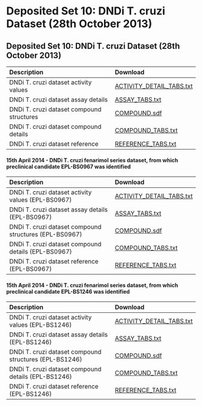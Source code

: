# Deposited Set 10: DNDi T. cruzi Dataset \(28th October 2013\)

## Deposited Set 10: DNDi T. cruzi Dataset \(28th October 2013\)

| Description | Download |
| :--- | :--- |
| DNDi T. cruzi dataset activity values | [ACTIVITY\_DETAIL\_TABS.txt](https://ftp.ebi.ac.uk/pub/databases/chembl/ChEMBLNTD/set10_dndi_tc/ACTIVITY_DETAIL_TABS.txt) |
| DNDi T. cruzi dataset assay details | [ASSAY\_TABS.txt](https://ftp.ebi.ac.uk/pub/databases/chembl/ChEMBLNTD/set10_dndi_tc/ASSAY_TABS.txt) |
| DNDi T. cruzi dataset compound structures | [COMPOUND.sdf](https://ftp.ebi.ac.uk/pub/databases/chembl/ChEMBLNTD/set10_dndi_tc/COMPOUND.sdf) |
| DNDi T. cruzi dataset compound details | [COMPOUND\_TABS.txt](https://ftp.ebi.ac.uk/pub/databases/chembl/ChEMBLNTD/set10_dndi_tc/COMPOUND_TABS.txt) |
| DNDi T. cruzi dataset reference | [REFERENCE\_TABS.txt](https://ftp.ebi.ac.uk/pub/databases/chembl/ChEMBLNTD/set10_dndi_tc/REFERENCE_TABS.txt) |

#### 15th April 2014 - DNDi T. cruzi fenarimol series dataset, from which preclinical candidate EPL-BS0967 was identified

| Description | Download |
| :--- | :--- |
| DNDi T. cruzi dataset activity values \(EPL-BS0967\) | [ACTIVITY\_DETAIL\_TABS.txt](https://ftp.ebi.ac.uk/pub/databases/chembl/ChEMBLNTD/set10_dndi_tc_EPLBS0967/ACTIVITY_DETAIL_TABS.txt) |
| DNDi T. cruzi dataset assay details \(EPL-BS0967\) | [ASSAY\_TABS.txt](https://ftp.ebi.ac.uk/pub/databases/chembl/ChEMBLNTD/set10_dndi_tc_EPLBS0967/ASSAY_TABS.txt) |
| DNDi T. cruzi dataset compound structures \(EPL-BS0967\) | [COMPOUND.sdf](https://ftp.ebi.ac.uk/pub/databases/chembl/ChEMBLNTD/set10_dndi_tc_EPLBS0967/COMPOUND.sdf) |
| DNDi T. cruzi dataset compound details \(EPL-BS0967\) | [COMPOUND\_TABS.txt](https://ftp.ebi.ac.uk/pub/databases/chembl/ChEMBLNTD/set10_dndi_tc_EPLBS0967/COMPOUND_TABS.txt) |
| DNDi T. cruzi dataset reference \(EPL-BS0967\) | [REFERENCE\_TABS.txt](https://ftp.ebi.ac.uk/pub/databases/chembl/ChEMBLNTD/set10_dndi_tc_EPLBS0967/REFERENCE_TABS.txt) |

#### 15th April 2014 - DNDi T. cruzi fenarimol series dataset, from which preclinical candidate EPL-BS1246 was identified

| Description | Download |
| :--- | :--- |
| DNDi T. cruzi dataset activity values \(EPL-BS1246\) | [ACTIVITY\_DETAIL\_TABS.txt](https://ftp.ebi.ac.uk/pub/databases/chembl/ChEMBLNTD/set10_dndi_tc_EPLBS1246/ACTIVITY_DETAIL_TABS.txt) |
| DNDi T. cruzi dataset assay details \(EPL-BS1246\) | [ASSAY\_TABS.txt](https://ftp.ebi.ac.uk/pub/databases/chembl/ChEMBLNTD/set10_dndi_tc_EPLBS1246/ASSAY_TABS.txt) |
| DNDi T. cruzi dataset compound structures \(EPL-BS1246\) | [COMPOUND.sdf](https://ftp.ebi.ac.uk/pub/databases/chembl/ChEMBLNTD/set10_dndi_tc_EPLBS1246/COMPOUND.sdf) |
| DNDi T. cruzi dataset compound details \(EPL-BS1246\) | [COMPOUND\_TABS.txt](https://ftp.ebi.ac.uk/pub/databases/chembl/ChEMBLNTD/set10_dndi_tc_EPLBS1246/COMPOUND_TABS.txt) |
| DNDi T. cruzi dataset reference \(EPL-BS1246\) | [REFERENCE\_TABS.txt](https://ftp.ebi.ac.uk/pub/databases/chembl/ChEMBLNTD/set10_dndi_tc_EPLBS1246/REFERENCE_TABS.txt) |

